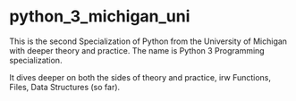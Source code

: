 # python_3_michigan_uni
This is the second Specialization of Python from the University of Michigan with deeper theory and practice. The name is Python 3 Programming specialization.

It dives deeper on both the sides of theory and practice, irw Functions, Files, Data Structures (so far).
